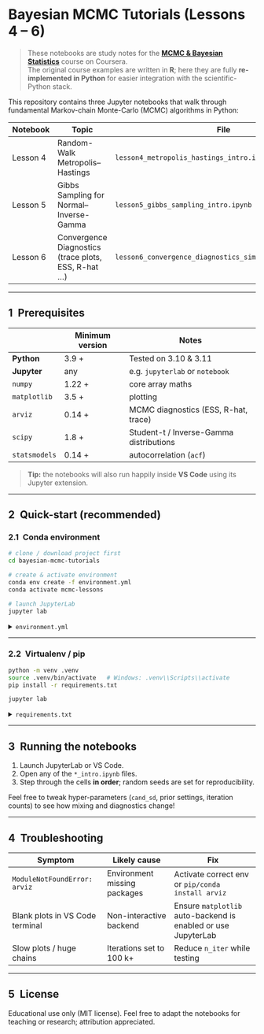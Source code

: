 # Bayesian MCMC Tutorials (Lessons 4 – 6)

> These notebooks are study notes for the **[MCMC & Bayesian Statistics](https://www.coursera.org/learn/mcmc-bayesian-statistics/home/module/2)** course on Coursera.  
> The original course examples are written in **R**; here they are fully **re-implemented in Python** for easier integration with the scientific-Python stack.

This repository contains three Jupyter notebooks that walk through fundamental Markov-chain Monte-Carlo (MCMC) algorithms in Python:

| Notebook | Topic | File |
|----------|-------|------|
| Lesson 4 | Random-Walk Metropolis–Hastings | `lesson4_metropolis_hastings_intro.ipynb` |
| Lesson 5 | Gibbs Sampling for Normal–Inverse-Gamma | `lesson5_gibbs_sampling_intro.ipynb` |
| Lesson 6 | Convergence Diagnostics (trace plots, ESS, R-hat …) | `lesson6_convergence_diagnostics_simplified_intro.ipynb` |

---

## 1 Prerequisites

|                       | Minimum version | Notes                                   |
|-----------------------|-----------------|-----------------------------------------|
| **Python**            | 3.9 +           | Tested on 3.10 & 3.11                  |
| **Jupyter**           | any             | e.g. `jupyterlab` or `notebook`         |
| `numpy`               | 1.22 +          | core array maths                        |
| `matplotlib`          | 3.5 +           | plotting                                |
| `arviz`               | 0.14 +          | MCMC diagnostics (ESS, R-hat, trace)    |
| `scipy`               | 1.8 +           | Student-t / Inverse-Gamma distributions |
| `statsmodels`         | 0.14 +          | autocorrelation (`acf`)                 |

> **Tip:** the notebooks will also run happily inside **VS Code** using its Jupyter extension.

---

## 2 Quick-start (recommended)

### 2.1 Conda environment

```bash
# clone / download project first
cd bayesian-mcmc-tutorials

# create & activate environment
conda env create -f environment.yml
conda activate mcmc-lessons

# launch JupyterLab
jupyter lab
````

<details>
<summary><code>environment.yml</code></summary>

```yaml
name: mcmc-lessons
channels:
  - conda-forge
dependencies:
  - python=3.10
  - notebook
  - numpy>=1.22
  - matplotlib>=3.5
  - scipy>=1.8
  - arviz>=0.14
  - statsmodels>=0.14
```

</details>

---

### 2.2 Virtualenv / pip

```bash
python -m venv .venv
source .venv/bin/activate   # Windows: .venv\\Scripts\\activate
pip install -r requirements.txt

jupyter lab
```

<details>
<summary><code>requirements.txt</code></summary>

```
numpy>=1.22
matplotlib>=3.5
scipy>=1.8
arviz>=0.14
statsmodels>=0.14
notebook
```

</details>

---

## 3 Running the notebooks

1. Launch JupyterLab or VS Code.
2. Open any of the `*_intro.ipynb` files.
3. Step through the cells **in order**; random seeds are set for reproducibility.

Feel free to tweak hyper-parameters (`cand_sd`, prior settings, iteration counts) to see how mixing and diagnostics change!

---

## 4 Troubleshooting

| Symptom                         | Likely cause                 | Fix                                                           |
| ------------------------------- | ---------------------------- | ------------------------------------------------------------- |
| `ModuleNotFoundError: arviz`    | Environment missing packages | Activate correct env or `pip/conda install arviz`             |
| Blank plots in VS Code terminal | Non-interactive backend      | Ensure `matplotlib` auto-backend is enabled or use JupyterLab |
| Slow plots / huge chains        | Iterations set to 100 k+     | Reduce `n_iter` while testing                                 |

---

## 5 License

Educational use only (MIT license). Feel free to adapt the notebooks for teaching or research; attribution appreciated.




